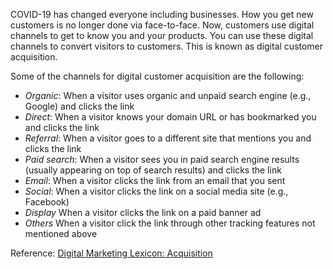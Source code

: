 <!-- ---
category: customer
--- -->
<!--# -->

COVID-19 has changed everyone including businesses. How you get new customers is no longer done via face-to-face. Now, customers use digital channels to get to know you and your products. You can use these digital channels to convert visitors to customers. This is known as digital customer acquisition.

Some of the channels for digital customer acquisition are the following:

- *Organic*: When a visitor uses organic and unpaid search engine (e.g., Google) and clicks the link
- *Direct*: When a visitor knows your domain URL or has bookmarked you and clicks the link
- *Referral*: When a visitor goes to a different site that mentions you and clicks the link
- *Paid search*: When a visitor sees you in paid search engine results (usually appearing on top of search results) and clicks the link
- *Email*: When a visitor clicks the link from an email that you sent
- *Social*: When a visitor clicks the link on a social media site (e.g., Facebook)
- *Display* When a visitor clicks the link on a paid banner ad
- *Others* When a visitor click the link through other tracking features not mentioned above

Reference:
[Digital Marketing Lexicon: Acquisition](https://acs-web.com/digital-marketing-lexicon/acquisition/#:~:text=Acquisition%20refers%20to%20the%20channels,how%20your%20visits%20are%20acquired.&text=Email%20is%20when%20someone%20gets,such%20as%20Facebook%20or%20Twitter.)

